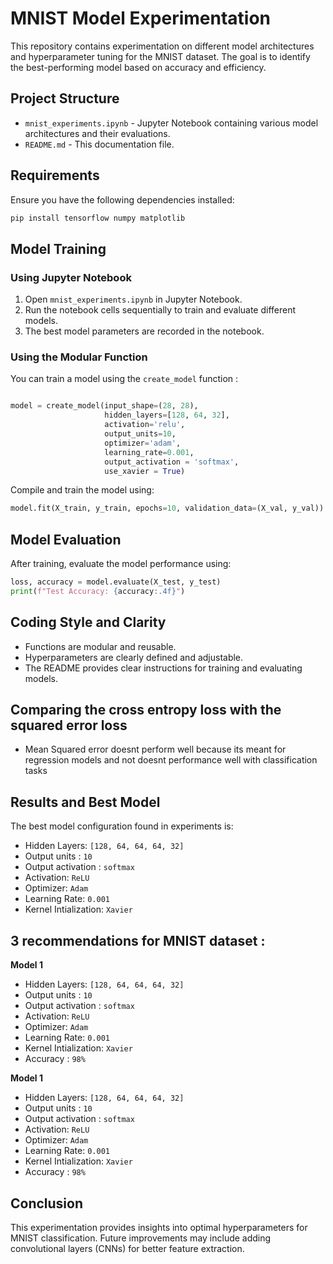 # MNIST Model Experimentation

This repository contains experimentation on different model architectures and hyperparameter tuning for the MNIST dataset. The goal is to identify the best-performing model based on accuracy and efficiency.

## Project Structure

- `mnist_experiments.ipynb` - Jupyter Notebook containing various model architectures and their evaluations.
- `README.md` - This documentation file.

## Requirements

Ensure you have the following dependencies installed:

```bash
pip install tensorflow numpy matplotlib
```

## Model Training

### Using Jupyter Notebook

1. Open `mnist_experiments.ipynb` in Jupyter Notebook.
2. Run the notebook cells sequentially to train and evaluate different models.
3. The best model parameters are recorded in the notebook.

### Using the Modular Function

You can train a model using the `create_model` function :

```python

model = create_model(input_shape=(28, 28),
                     hidden_layers=[128, 64, 32],
                     activation='relu',
                     output_units=10,
                     optimizer='adam',
                     learning_rate=0.001,
                     output_activation = 'softmax',
                     use_xavier = True)
```

Compile and train the model using:

```python
model.fit(X_train, y_train, epochs=10, validation_data=(X_val, y_val))
```

## Model Evaluation

After training, evaluate the model performance using:

```python
loss, accuracy = model.evaluate(X_test, y_test)
print(f"Test Accuracy: {accuracy:.4f}")
```

## Coding Style and Clarity

- Functions are modular and reusable.
- Hyperparameters are clearly defined and adjustable.
- The README provides clear instructions for training and evaluating models.

## Comparing the cross entropy loss with the squared error loss
- Mean Squared error doesnt perform well because its meant for regression models and not doesnt performance well with classification tasks

## Results and Best Model

The best model configuration found in experiments is:
- Hidden Layers: `[128, 64, 64, 64, 32]`
- Output units : `10`
- Output activation : `softmax`
- Activation: `ReLU`
- Optimizer: `Adam`
- Learning Rate: `0.001`
- Kernel Intialization: `Xavier`

## 3 recommendations for MNIST dataset :
**Model 1**
- Hidden Layers: `[128, 64, 64, 64, 32]`
- Output units : `10`
- Output activation : `softmax`
- Activation: `ReLU`
- Optimizer: `Adam`
- Learning Rate: `0.001`
- Kernel Intialization: `Xavier`
- Accuracy : `98%`

**Model 1**
- Hidden Layers: `[128, 64, 64, 64, 32]`
- Output units : `10`
- Output activation : `softmax`
- Activation: `ReLU`
- Optimizer: `Adam`
- Learning Rate: `0.001`
- Kernel Intialization: `Xavier`
- Accuracy : `98%`

## Conclusion

This experimentation provides insights into optimal hyperparameters for MNIST classification. Future improvements may include adding convolutional layers (CNNs) for better feature extraction.


